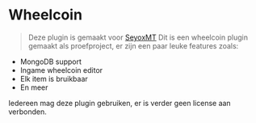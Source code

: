 # Wheelcoin
> Deze plugin is gemaakt voor [SeyoxMT]("https://discord.gg/seyox")
Dit is een wheelcoin plugin gemaakt als proefproject, er zijn een paar leuke features zoals:
- MongoDB support
- Ingame wheelcoin editor
- Elk item is bruikbaar
- En meer

Iedereen mag deze plugin gebruiken, er is verder geen license aan verbonden.
